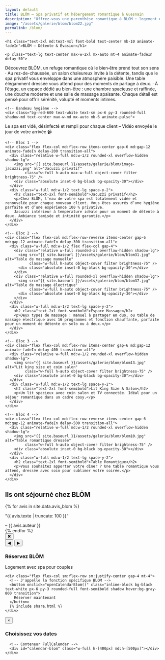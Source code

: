 ```yaml
---
layout: default
title: BLŌM – Spa privatif et hébergement romantique à Guesnain
description: "Offrez-vous une parenthèse romantique à BLŌM : logement de charme, spa privatif, détente et petit‑déjeuner inclus."
image: "/assets/galerie/blom/blom22.jpg"
permalink: /blom/
---
```


<section class="bg-black text-white py-12 px-4 w-full overflow-x-hidden">
  <div class="max-w-6xl mx-auto space-y-16">

    <h1 class="text-3xl md:text-4xl font-bold text-center mb-10 animate-fadeIn">BLŌM – Détente & Évasion</h1>

    <p class="text-lg text-center max-w-2xl mx-auto mt-4 animate-fadeIn delay-50">
 Découvrez BLŌM, un refuge romantique où le bien‑être prend tout son sens
· Au rez-de-chaussée, un salon chaleureux invite à la détente, tandis que le spa privatif vous enveloppe dans une atmosphère paisible. Une table élégamment dressée vous attend pour des moments de partage à deux.
· À l’étage, un espace dédié au bien-être : une chambre spacieuse et raffinée, une douche moderne et une salle de massage apaisante. Chaque détail est pensé pour offrir sérénité, volupté et moments intimes.
</p>

    <!-- Bandeau hygiène -->
    <div class="bg-red-600 text-white text-sm px-6 py-3 rounded-full shadow-md text-center max-w-md mx-auto mb-6 animate-pulse">
  Le spa est vidé, désinfecté et rempli pour chaque client – Vidéo envoyée le jour de votre arrivée 📹
</div>

    <!-- Bloc 1 -->
    <div class="flex flex-col md:flex-row items-center gap-6 md:gap-12 animate-fadeIn delay-200 transition-all">
      <div class="relative w-full md:w-1/2 rounded-xl overflow-hidden shadow-lg">
        <img src="{{ site.baseurl }}/assets/galerie/blom/image-jacuzzi.png" alt="Jacuzzi privatif"
             class="w-full h-auto max-w-full object-cover filter brightness-75" />
        <div class="absolute inset-0 bg-black bg-opacity-30"></div>
      </div>
      <div class="w-full md:w-1/2 text-lg space-y-2">
        <h2 class="text-2xl font-semibold">Jacuzzi privatif</h2>
        <p>Chez BLŌM, l’eau de votre spa est totalement vidée et renouvelée pour chaque nouveau client. Vous êtes assurés d’une hygiène parfaite et d’une expérience 100 % privative.
        Jacuzzi intérieur à température idéale pour un moment de détente à deux. Ambiance tamisée et intimité garantie.</p>
      </div>
    </div>

    <!-- Bloc 2 -->
    <div class="flex flex-col md:flex-row-reverse items-center gap-6 md:gap-12 animate-fadeIn delay-300 transition-all">
      <div class="w-full md:w-1/2 flex flex-col gap-4">
        <div class="relative w-full rounded-xl overflow-hidden shadow-lg">
          <img src="{{ site.baseurl }}/assets/galerie/blom/blom31.jpg" alt="Table de massage manuelle"
               class="w-full h-auto object-cover filter brightness-75" />
          <div class="absolute inset-0 bg-black bg-opacity-30"></div>
        </div>
        <div class="relative w-full rounded-xl overflow-hidden shadow-lg">
          <img src="{{ site.baseurl }}/assets/galerie/blom/blom37.jpg" alt="Table de massage électrique"
               class="w-full h-auto object-cover filter brightness-75" />
          <div class="absolute inset-0 bg-black bg-opacity-30"></div>
        </div>
      </div>
      <div class="w-full md:w-1/2 text-lg space-y-2">
        <h2 class="text-2xl font-semibold">Espace Massage</h2>
        <p>Deux types de massage : manuel à partager en duo, ou table de massage électrique avec 16 programmes et fonction chauffante, parfaite pour un moment de détente en solo ou à deux.</p>
      </div>
    </div>

    <!-- Bloc 3 -->
    <div class="flex flex-col md:flex-row items-center gap-6 md:gap-12 animate-fadeIn delay-400 transition-all">
      <div class="relative w-full md:w-1/2 rounded-xl overflow-hidden shadow-lg">
        <img src="{{ site.baseurl }}/assets/galerie/blom/blom13.jpg" alt="Lit king size et coin salon"
             class="w-full h-auto object-cover filter brightness-75" />
        <div class="absolute inset-0 bg-black bg-opacity-30"></div>
      </div>
      <div class="w-full md:w-1/2 text-lg space-y-2">
        <h2 class="text-2xl font-semibold">Lit King Size & Salon</h2>
        <p>Un lit spacieux avec coin salon et TV connectée. Idéal pour un séjour romantique dans un cadre cosy.</p>
      </div>
    </div>

    <!-- Bloc 4 -->
    <div class="flex flex-col md:flex-row-reverse items-center gap-6 md:gap-12 animate-fadeIn delay-500 transition-all">
      <div class="relative w-full md:w-1/2 rounded-xl overflow-hidden shadow-lg">
        <img src="{{ site.baseurl }}/assets/galerie/blom/blom10.jpg" alt="Table romantique dressée"
             class="w-full h-auto object-cover filter brightness-75" />
        <div class="absolute inset-0 bg-black bg-opacity-30"></div>
      </div>
      <div class="w-full md:w-1/2 text-lg space-y-2">
        <h2 class="text-2xl font-semibold">Table Romantique</h2>
        <p>Vous souhaitez apporter votre dîner ? Une table romantique vous attend, dressée avec soin pour sublimer votre soirée.</p>
      </div>
    </div>

<!-- Bloc témoignages -->
<div class="mt-20 bg-black text-white">
  <h2 class="text-2xl font-bold text-center mb-6">Ils ont séjourné chez BLŌM</h2>
  <div class="relative max-w-3xl mx-auto overflow-hidden">
    <div id="carousel" class="flex transition-transform duration-700">
      {% for avis in site.data.avis_blom %}
      <div class="min-w-full px-4 cursor-pointer" onclick="openModal({{ forloop.index0 }})">
        <p class="italic text-lg truncate">“{{ avis.texte | truncate: 100 }}”</p>
        <span class="block mt-2 text-sm text-gray-400">– {{ avis.auteur }}</span>
      </div>
      {% endfor %}
    </div>
  </div>
</div>


<!-- Modal témoignages -->
<div id="testimonialModal" class="hidden fixed inset-0 bg-black bg-opacity-80 flex items-center justify-center z-50">
  <div class="bg-black text-white max-w-2xl p-6 rounded-xl relative">
    <button id="closeBtn" class="absolute top-2 right-2 text-white text-xl">✖</button>
    <div id="modalText" class="whitespace-pre-line"></div>
    <div class="flex justify-between mt-4">
      <button id="prevBtn" class="px-4 py-2 bg-gray-700 rounded">◀</button>
      <button id="nextBtn" class="px-4 py-2 bg-gray-700 rounded">▶</button>
    </div>
  </div>
</div>

<!-- Scripts pour le carrousel + modal -->
<script>
document.addEventListener("DOMContentLoaded", () => {
  let currentIndex = 0;
  const carousel = document.getElementById("carousel");
  const items = carousel.children;
  const totalItems = items.length;

  // Liste complète des témoignages depuis data
  const fullTestimonials = [
    {% for temoignage in site.data.avis_blom %}
      `{{ temoignage.texte | strip_newlines | escape }}`,
    {% endfor %}
  ];

  // Fonction d'affichage du slide
  function showCarouselSlide(index) {
    const offset = -index * 100;
    carousel.style.transform = `translateX(${offset}%)`;
  }

  // Défilement automatique toutes les 5s
  setInterval(() => {
    currentIndex = (currentIndex + 1) % totalItems;
    showCarouselSlide(currentIndex);
  }, 5000);

  // Ouverture du modal au clic sur un avis
  Array.from(items).forEach((item, i) => {
    item.addEventListener("click", () => {
      currentIndex = i;
      updateModalText();
      document.getElementById("testimonialModal").classList.remove("hidden");
      document.getElementById("testimonialModal").classList.add("flex");
    });
  });

  function updateModalText() {
    document.getElementById("modalText").innerText = fullTestimonials[currentIndex];
  }

  // Navigation dans le modal
  document.getElementById("prevBtn").addEventListener("click", () => {
    currentIndex = (currentIndex - 1 + fullTestimonials.length) % fullTestimonials.length;
    updateModalText();
  });

  document.getElementById("nextBtn").addEventListener("click", () => {
    currentIndex = (currentIndex + 1) % fullTestimonials.length;
    updateModalText();
  });

  document.getElementById("closeBtn").addEventListener("click", () => {
    document.getElementById("testimonialModal").classList.add("hidden");
    document.getElementById("testimonialModal").classList.remove("flex");
  });
});
</script>

  <!-- Appel à l'action : Réserver BLŌM -->
  <div class="mt-16 bg-white text-black py-6 px-4 text-center rounded-xl shadow-xl animate-fadeIn delay-600 max-w-4xl mx-auto">
    <h3 class="text-2xl font-bold mb-2">Réservez BLŌM</h3>
    <p class="mb-4">Logement avec spa pour couples</p>

    <div class="flex flex-col sm:flex-row sm:justify-center gap-4 mt-4">
      <!-- J'appelle la fonction spécifique BLOM -->
      <button onclick="openCalendarBlom()" class="inline-block bg-black text-white px-6 py-3 rounded-full font-semibold shadow hover:bg-gray-800 transition">
        Réserver maintenant
      </button>
      {% include share.html %}
    </div>
  </div>

  <!-- Modal calendrier BLŌM -->
  <div id="calendarModal" class="fixed inset-0 bg-black bg-opacity-80 hidden items-center justify-center z-50 px-4" onclick="closeCalendar(event)">
    <div class="bg-white rounded-xl shadow-xl relative w-full max-w-4xl mx-auto p-4" onclick="event.stopPropagation()">
      <button onclick="closeCalendar()" class="absolute top-2 right-4 text-2xl font-bold text-gray-600 hover:text-black">&times;</button>
      <h3 class="text-xl font-bold text-center mt-2 mb-4">Choisissez vos dates</h3>

      <!-- Conteneur FullCalendar -->
      <div id="calendar-blom" class="w-full h-[400px] md:h-[500px]"></div>
    </div>
  </div>

  <!-- FullCalendar CSS & JS (garde la même version que LIVA pour cohérence) -->
  <link href="https://cdn.jsdelivr.net/npm/fullcalendar@6.1.11/index.global.min.css" rel="stylesheet">
  <script src="https://cdn.jsdelivr.net/npm/fullcalendar@6.1.11/index.global.min.js"></script>

  <!-- Script calendrier BLŌM (récupère puis filtre côté client les événements BLOM) -->
<script>
  let calendarInitializedBlom = false;

  async function openCalendarBlom() {
    const modal = document.getElementById("calendarModal");
    modal.classList.remove("hidden");
    modal.classList.add("flex");

    if (!calendarInitializedBlom) {
      const calendarEl = document.getElementById("calendar-blom");

      try {
        // Récupère uniquement les événements BLOM depuis le proxy
        const res = await fetch('https://calendar-proxy-production-231c.up.railway.app/api/calendar?source=BLOM');
        const blomEvents = await res.json();

        const calendar = new FullCalendar.Calendar(calendarEl, {
          initialView: 'dayGridMonth',
          locale: 'fr',
          height: "auto",
          contentHeight: 500,
          aspectRatio: 1.35,
          events: blomEvents,
          eventDisplay: 'background',
          eventColor: '#ff4d4d'
        });

        calendar.render();
        calendarInitializedBlom = true;
      } catch (err) {
        console.error('Erreur récupération événements BLŌM :', err);
      }
    }
  }

  function closeCalendar(event) {
    if (!event || event.target.id === "calendarModal") {
      const modal = document.getElementById("calendarModal");
      modal.classList.add("hidden");
      modal.classList.remove("flex");
    }
  }
</script>

